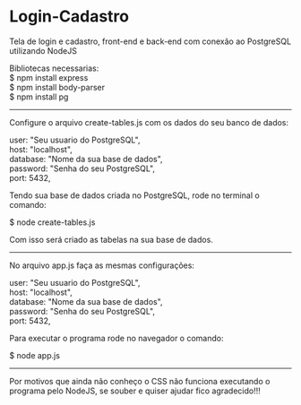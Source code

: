 # Login-Cadastro
Tela de login e cadastro, front-end e back-end com conexão ao PostgreSQL utilizando NodeJS


Bibliotecas necessarias: <br>
 $ npm install express <br>
 $ npm install body-parser <br>
 $ npm install pg <br>

--------------------------------------------------------------------------------------------------

Configure o arquivo create-tables.js com os dados do seu banco de dados:

  user: "Seu usuario do PostgreSQL", <br/>
  host: "localhost", <br/>
  database: "Nome da sua base de dados", <br/>
  password: "Senha do seu PostgreSQL", <br/>
  port: 5432, <br/>


Tendo sua base de dados criada no PostgreSQL, rode no terminal o comando: <br/>

 $ node create-tables.js

Com isso será criado as tabelas na sua base de dados.

--------------------------------------------------------------------------------------------------

No arquivo app.js faça as mesmas configurações:

  user: "Seu usuario do PostgreSQL", <br/>
  host: "localhost", <br/>
  database: "Nome da sua base de dados", <br/>
  password: "Senha do seu PostgreSQL", <br/>
  port: 5432, <br/>
  
  
  Para executar o programa rode no navegador o comando: <br/>
  
  
 $ node app.js
 
 
 --------------------------------------------------------------------------------------------------

Por motivos que ainda não conheço o CSS não funciona executando o programa pelo NodeJS, se souber e quiser ajudar fico agradecido!!!
